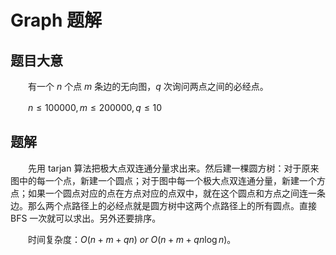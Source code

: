 # Graph 题解

## 题目大意

　　有一个 $n$ 个点 $m$ 条边的无向图，$q$ 次询问两点之间的必经点。

　　$n\leq 100000,m\leq 200000, q\leq 10$

## 题解

　　先用 tarjan 算法把极大点双连通分量求出来。然后建一棵圆方树：对于原来图中的每一个点，新建一个圆点；对于图中每一个极大点双连通分量，新建一个方点；如果一个圆点对应的点在方点对应的点双中，就在这个圆点和方点之间连一条边。那么两个点路径上的必经点就是圆方树中这两个点路径上的所有圆点。直接 BFS 一次就可以求出。另外还要排序。

　　时间复杂度：$O(n+m+qn)~or~O(n+m+qn\log n)$。